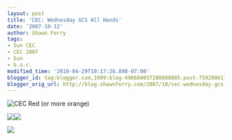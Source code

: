 ```yaml
---
layout: post
title: 'CEC: Wednesday GCS All Hands'
date: '2007-10-12'
author: Shawn Ferry
tags:
- Sun CEC
- CEC 2007
- Sun
- b.s.c.
modified_time: '2010-04-29T10:17:26.898-07:00'
blogger_id: tag:blogger.com,1999:blog-496684037280688885.post-7592886178041804972
blogger_orig_url: http://blog.shawnferry.com/2007/10/cec-wednesday-gcs-all-hands.html
---
```


![CEC Red \(or more
orange\)](http://lalartu.smugmug.com/photos/207339657-S.jpg)  

![](http://lalartu.smugmug.com/photos/207339574-S.jpg)![](http://lalartu.smugmug.com/photos/207339608-S.jpg)

![](http://lalartu.smugmug.com/photos/207339629-S.jpg)  

